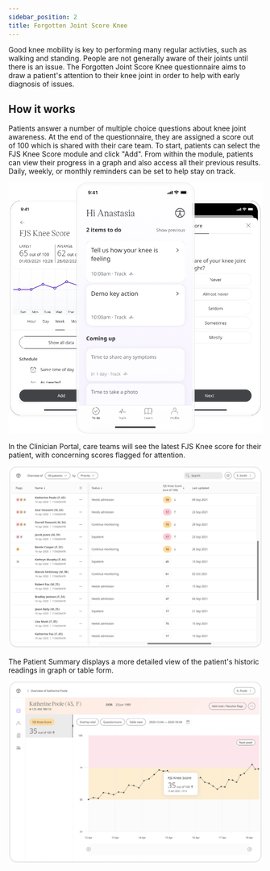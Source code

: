 ```yaml
---
sidebar_position: 2
title: Forgotten Joint Score Knee
---
```


Good knee mobility is key to performing many regular activties, such as walking and standing. People are not generally aware of their joints until there is an issue. The Forgotten Joint Score Knee questionnaire aims to draw a patient's attention to their knee joint in order to help with early diagnosis of issues.

## How it works

Patients answer a number of multiple choice questions about knee joint awareness. At the end of the questionnaire, they are assigned a score out of 100 which is shared with their care team. To start, patients can select the FJS Knee Score module and click "Add". From within the module, patients can view their progress in a graph and also access all their previous results. Daily, weekly, or monthly reminders can be set to help stay on track.

![Forgotten Joint Score Knee in Huma App](./assets/fjs-knee.png)

In the Clinician Portal, care teams will see the latest FJS Knee score for their patient, with concerning scores flagged for attention.

![Clinician view of Forgotten Joint Score Knee](./assets/cp-patient-list-fjs-knee.png)

The Patient Summary displays a more detailed view of the patient's historic readings in graph or table form.

![Clinician view of Forgotten Joint Score Knee](./assets/cp-patient-summary-fjs-knee.png)
